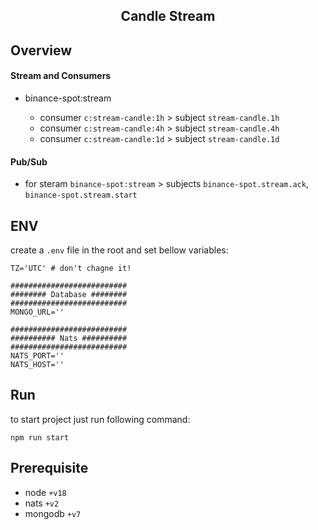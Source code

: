 <h2 style='text-align: center;'>Candle Stream</h2>

## Overview

#### Stream and Consumers

- binance-spot:stream

  - consumer `c:stream-candle:1h` > subject `stream-candle.1h`
  - consumer `c:stream-candle:4h` > subject `stream-candle.4h`
  - consumer `c:stream-candle:1d` > subject `stream-candle.1d`

#### Pub/Sub

- for steram `binance-spot:stream` > subjects `binance-spot.stream.ack`, `binance-spot.stream.start`

## ENV

create a `.env` file in the root and set bellow variables:

```env
TZ='UTC' # don't chagne it!

##########################
######## Database ########
##########################
MONGO_URL=''

##########################
########## Nats ##########
##########################
NATS_PORT=''
NATS_HOST=''
```

## Run

to start project just run following command:

```
npm run start
```

## Prerequisite

- node `+v18`
- nats `+v2`
- mongodb `+v7`